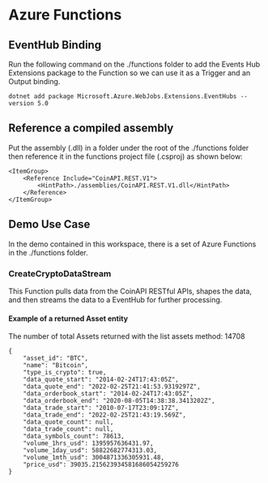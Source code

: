 # Azure Functions

## EventHub Binding

Run the following command on the ./functions folder to add the Events Hub Extensions package to the Function so we can use it as a Trigger and an Output binding.

    dotnet add package Microsoft.Azure.WebJobs.Extensions.EventHubs --version 5.0

## Reference a compiled assembly

Put the assembly (.dll) in a folder under the root of the ./functions folder then reference it in the functions project file (.csproj) as shown below:

    <ItemGroup>
        <Reference Include="CoinAPI.REST.V1">
            <HintPath>./assemblies/CoinAPI.REST.V1.dll</HintPath>
        </Reference>
    </ItemGroup>

## Demo Use Case

In the demo contained in this workspace, there is a set of Azure Functions in the ./functions folder.

### CreateCryptoDataStream

This Function pulls data from the CoinAPI RESTful APIs, shapes the data, and then streams the data to a EventHub for further processing.

#### Example of a returned Asset entity

The number of total Assets returned with the list assets method: 14708

    {
        "asset_id": "BTC",
        "name": "Bitcoin",
        "type_is_crypto": true,
        "data_quote_start": "2014-02-24T17:43:05Z",
        "data_quote_end": "2022-02-25T21:41:53.9319297Z",
        "data_orderbook_start": "2014-02-24T17:43:05Z",
        "data_orderbook_end": "2020-08-05T14:38:38.3413202Z",
        "data_trade_start": "2010-07-17T23:09:17Z",
        "data_trade_end": "2022-02-25T21:43:19.569Z",
        "data_quote_count": null,
        "data_trade_count": null,
        "data_symbols_count": 78613,
        "volume_1hrs_usd": 1395957636431.97,
        "volume_1day_usd": 58822682774313.03,
        "volume_1mth_usd": 3004871336305931.48,
        "price_usd": 39035.215623934581686054259276
    }

